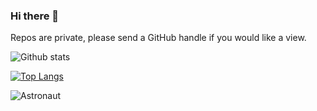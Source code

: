 ### Hi there 👋

Repos are private, please send a GitHub handle if you would like a view.

![Github stats](https://github-readme-stats.vercel.app/api?username=starshyp&count_private=true&show_icons=true)

[![Top Langs](https://github-readme-stats.vercel.app/api/top-langs/?username=starshyp&layout=compact&count_private=true)](https://github.com/starshyp/github-readme-stats)

![Astronaut](https://raw.githubusercontent.com/jinliming2/jinliming2/master/astronaut.svg)

<!--
**starshyp/starshyp** is a ✨ _special_ ✨ repository because its `README.md` (this file) appears on your GitHub profile.

Here are some ideas to get you started:

- 🔭 I’m currently working on ...
- 🌱 I’m currently learning ...
- 👯 I’m looking to collaborate on ...
- 🤔 I’m looking for help with ...
- 💬 Ask me about ...
- 📫 How to reach me: ...
- 😄 Pronouns: ...
- ⚡ Fun fact: ...
-->
